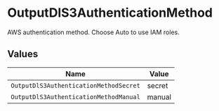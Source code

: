 # OutputDlS3AuthenticationMethod

AWS authentication method. Choose Auto to use IAM roles.


## Values

| Name                                   | Value                                  |
| -------------------------------------- | -------------------------------------- |
| `OutputDlS3AuthenticationMethodSecret` | secret                                 |
| `OutputDlS3AuthenticationMethodManual` | manual                                 |